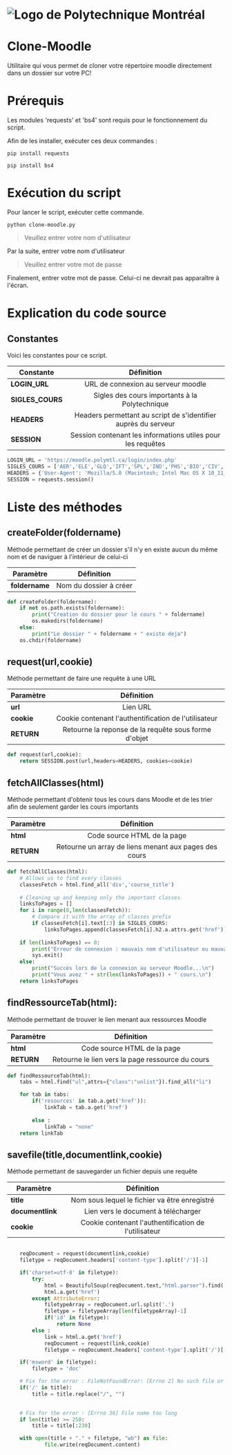 # ![](https://share.polymtl.ca/alfresco/guestDownload/direct?path=/Company%20Home/Sites/salle-de-presse---web/documentLibrary/logos/logoImpactMax/polytechnique_promo_cmykPrint.jpg "Logo de Polytechnique Montréal")

# Clone-Moodle
Utilitaire qui vous permet de cloner votre répertoire moodle directement dans un dossier sur votre PC!

# Prérequis
Les modules 'requests' et 'bs4' sont requis pour le fonctionnement du script.

Afin de les installer, exécuter ces deux commandes :

`pip install requests`

`pip install bs4`

# Exécution du script
Pour lancer le script, exécuter cette commande.

`python clone-moodle.py`

> Veuillez entrer votre nom d'utilisateur

Par la suite, entrer votre nom d'utilisateur

> Veuillez entrer votre mot de passe

Finalement, entrer votre mot de passe. Celui-ci ne devrait pas apparaître à l'écran.

# Explication du code source

## Constantes
Voici les constantes pour ce script.

| Constante           | Définition                                                           |
| -------------       |:-------------:                                                       |
| **LOGIN_URL**       | URL de connexion au serveur moodle                                   |
| **SIGLES_COURS**    | Sigles des cours importants à la Polytechnique                       |
| **HEADERS**         | Headers permettant au script de s'identifier auprès du serveur       |
| **SESSION**         | Session contenant les informations utiles pour les requêtes          |     

```python
LOGIN_URL = 'https://moodle.polymtl.ca/login/index.php'
SIGLES_COURS = ['AER','ELE','GLQ','IFT','SPL','IND','PHS','BIO','CIV','ING','CHE','STI','MTH','INF','LOG']
HEADERS = {'User-Agent': 'Mozilla/5.0 (Macintosh; Intel Mac OS X 10_11_5) AppleWebKit/537.36 (KHTML, like Gecko) Chrome/50.0.2661.102 Safari/537.36'}
SESSION = requests.session()
```
 
 
# Liste des méthodes
## createFolder(foldername)
Méthode permettant de créer un dossier s'il n'y en existe aucun du même nom et de naviguer à l'intérieur de celui-ci

| Paramètre           | Définition                                                           |
| -------------       |:-------------:                                                       |
| **foldername**      | Nom du dossier à créer                                               |

```python
def createFolder(foldername):
    if not os.path.exists(foldername):
        print("Creation du dossier pour le cours " + foldername)
        os.makedirs(foldername)
    else:
        print("Le dossier " + foldername + " existe deja")
    os.chdir(foldername)
```
## request(url,cookie)
Méthode permettant de faire une requête à une URL

| Paramètre           | Définition                                                           |
| -------------       |:-------------:                                                       |
| **url**             | Lien URL                                                             |
| **cookie**          | Cookie contenant l'authentification de l'utilisateur                 |
| **RETURN**          | Retourne la reponse de la requête sous forme d'objet                 |

```python
def request(url,cookie):
    return SESSION.post(url,headers=HEADERS, cookies=cookie)
```

## fetchAllClasses(html)
Méthode permettant d'obtenir tous les cours dans Moodle et de les trier afin de seulement garder les cours importants

| Paramètre           | Définition                                                           |
| -------------       |:-------------:                                                       |
| **html**            | Code source HTML de la page                                          |
| **RETURN**          | Retourne un array de liens menant aux pages des cours                |

```python
def fetchAllClasses(html):
    # Allows us to find every classes
    classesFetch = html.find_all('div','course_title')
         
    # Cleaning up and keeping only the important classes
    linksToPages = []
    for i in range(0,len(classesFetch)):
        # Compare it with the array of classes prefix
        if classesFetch[i].text[:3] in SIGLES_COURS:
            linksToPages.append(classesFetch[i].h2.a.attrs.get('href'))
    
    if len(linksToPages) == 0:
        print("Erreur de connexion : mauvais nom d'utilisateur ou mauvais mot de passe")
        sys.exit()
    else:
        print("Succès lors de la connexion au serveur Moodle...\n")
        print("Vous avez " + str(len(linksToPages)) + " cours.\n")
    return linksToPages
```
## findRessourceTab(html):
Méthode permettant de trouver le lien menant aux ressources Moodle

| Paramètre           | Définition                                                           |
| -------------       |:-------------:                                                       |
| **html**            | Code source HTML de la page                                          |
| **RETURN**          | Retourne le lien vers la page ressource du cours                     |

```python
def findRessourceTab(html):
    tabs = html.find("ul",attrs={"class":"unlist"}).find_all("li")

    for tab in tabs:
        if('resources' in tab.a.get('href')):
            linkTab = tab.a.get('href')
        
        else :
            linkTab = "none"
    return linkTab
```

## savefile(title,documentlink,cookie)
Méthode permettant de sauvegarder un fichier depuis une requête

| Paramètre           | Définition                                                           |
| -------------       |:-------------:                                                       |
| **title**           | Nom sous lequel le fichier va être enregistré                        |
| **documentlink**    | Lien vers le document à télécharger                                  |
| **cookie**          | Cookie contenant l'authentification de l'utilisateur                 |

```python

    reqDocument = request(documentlink,cookie)
    filetype = reqDocument.headers['content-type'].split('/')[-1]

    if('charset=utf-8' in filetype):
        try:
            html = BeautifulSoup(reqDocument.text,"html.parser").find('div',attrs={'class':'resourceworkaround'})
            html.a.get('href')
        except AttributeError:
            filetypeArray = reqDocument.url.split('.')
            filetype = filetypeArray[len(filetypeArray)-1]
            if('id' in filetype):
                return None
        else :
            link = html.a.get('href')
            reqDocument = request(link,cookie)
            filetype = reqDocument.headers['content-type'].split('/')[-1]

    if('msword' in filetype):
        filetype = 'doc'

    # Fix for the error : FileNotFoundError: [Errno 2] No such file or directory
    if('/' in title):
        title = title.replace("/", "")

   
    # Fix for the error : [Errno 36] File name too long
    if len(title) >= 250:
        title = title[:230]

    with open(title + "." + filetype, "wb") as file:
            file.write(reqDocument.content)
```

